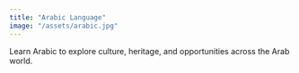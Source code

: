 ```yaml
---
title: "Arabic Language"
image: "/assets/arabic.jpg"
---
```

Learn Arabic to explore culture, heritage, and opportunities across the Arab world.
